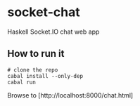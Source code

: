 socket-chat
===========

Haskell Socket.IO chat web app

How to run it
-------------

```
# clone the repo
cabal install --only-dep
cabal run
```

Browse to [http://localhost:8000/chat.html]
